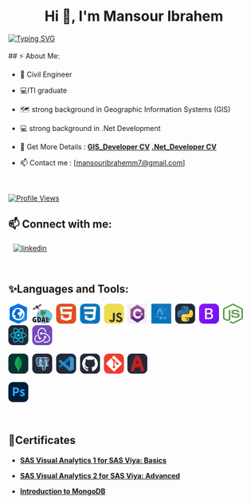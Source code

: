 
<h1 align="center">Hi 👋, I'm Mansour Ibrahem</h1>
<a href="https://git.io/typing-svg"><img src="https://readme-typing-svg.demolab.com?font=Fira+Code&duration=1500&pause=1000&color=02B300&width=450&lines=GIS+Developer;.Net+Developer;GIS+Analyst;ITIan" alt="Typing SVG" /></a>
<br>
<br>
## ⚡ About Me:

- 👷 Civil Engineer

- 💻ITI graduate 

- 🗺️ strong background in Geographic Information Systems (GIS)

- 💻 strong background in .Net Development

  

- 📝 Get More Details : 
[**GIS_Developer CV**](https://drive.google.com/drive/u/0/folders/1ugRyK4i1XTqn9flWqMMMhGEj_Lxe5YnS)
[**.Net_Developer CV**](https://drive.google.com/drive/u/0/folders/1ZpEE2e9ttWlwuvrFIFEp_N3oo4ctffea)

- 📫 Contact me : [mansouribrahemm7@gmail.com]
<br><br><br>
<a href="https://github.com/mansouribrahem7">
   <img alt="Profile Views" src="https://komarev.com/ghpvc/?username=mansouribrahem7&style=flat-square&label=Profile+Views&color=0891b2" />
</a>

## 📫 Connect with me:

<p align="left">
    <a style="margin: 0 10px" href="https://www.linkedin.com/in/mansour-ibrahem7/" target="blank"><img align="center" src="https://raw.githubusercontent.com/rahuldkjain/github-profile-readme-generator/master/src/images/icons/Social/linked-in-alt.svg" alt="linkedin" height="30" width="40" /></a>
</p>

<br>
<h2 align="left">✨Languages and Tools:</h2>
<p align="left"> 
<img src="icons/arcgis-pro.png" alt="ArcGis-Pro" width="40" height="40"/>&nbsp;
<img src="icons/GDAL.png" alt="GDAL" width="40" height="40"/>&nbsp;
<img src="icons/HTML.svg" alt="HTML" width="40" height="40"/>&nbsp;
<img src="icons/CSS.svg" alt="CSS" width="40" height="40"/>&nbsp;
<img src="icons/JavaScript.svg" alt="Javascript" width="40" height="40"/>&nbsp;
<img src="icons/C%23.png" alt="C#" width="40" height="40"/>&nbsp;
<img src="icons/ASB.Net_MVC.png" alt="ASB.Net" width="40" height="40"/>&nbsp;
<img src="icons/Python-Dark.svg" alt="Python" width="40" height="40"/>&nbsp;
<img src="icons/Bootstrap.svg" alt="Bootstrap" width="40" height="40"/>&nbsp;
<img src="icons/Node-Js.png" alt="Node-Js" width="40" height="40"/>&nbsp;
<img src="icons/React-Dark.svg" alt="React" width="40" height="40"/>&nbsp;
<img src="icons/Redux.svg" alt="Redux" width="40" height="40"/>&nbsp;

<img src="icons/MongoDB.svg" alt="MongoDB" width="40" height="40"/>&nbsp;
<img src="icons/PostgreSQL-Dark.svg" alt="PostgreSQL" width="40" height="40"/>&nbsp;
<img src="icons/VSCode-Dark.svg" alt="VS Code" width="40" height="40"/>&nbsp;
<img src="icons/Github-Dark.svg" alt="Github" width="40" height="40"/>&nbsp;
<img src="icons/Git.svg" alt="Git" width="40" height="40"/>&nbsp;
<img src="icons/AutoCAD-Dark.svg" alt="AutoCAD" width="40" height="40"/>&nbsp;

<img src="icons/Photoshop.svg" alt="Photoshop" width="40" height="40"/>&nbsp;
</p>

<br>
<h2 align="left">📜Certificates</h2>

<h4>
   

   
- <a href="https://www.credly.com/badges/202c9478-bf8d-4ba6-97f1-45520ee3c698/">SAS Visual Analytics 1 for SAS Viya: Basics</a>

- <a href="https://www.credly.com/badges/74938f7c-7a79-424e-b04f-e5c3e20d112d/">SAS Visual Analytics 2 for SAS Viya: Advanced</a>

- <a href="https://learn.mongodb.com/c/z0ANpTy-R5GseUh14PxEAQ">Introduction to MongoDB</a>
  

  
</h4>

